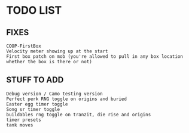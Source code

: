 # TODO LIST

## FIXES

    COOP-FirstBox
    Velocity meter showing up at the start
    First box patch on mob (you're allowed to pull in any box location whether the box is there or not)

## STUFF TO ADD

    Debug version / Camo testing version
    Perfect perk RNG toggle on origins and buried
    Easter egg timer toggle
    Song sr timer toggle
    buildables rng toggle on tranzit, die rise and origins
    timer presets
    tank moves